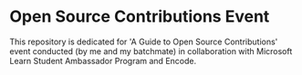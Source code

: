 # Open Source Contributions Event
This repository is dedicated for 'A Guide to Open Source Contributions' event conducted (by me and my batchmate) in collaboration with Microsoft Learn Student Ambassador Program and Encode.
